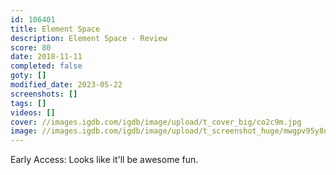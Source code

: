 ```yaml
---
id: 106401
title: Element Space
description: Element Space - Review
score: 80
date: 2018-11-11
completed: false
goty: []
modified_date: 2023-05-22
screenshots: []
tags: []
videos: []
cover: //images.igdb.com/igdb/image/upload/t_cover_big/co2c9m.jpg
image: //images.igdb.com/igdb/image/upload/t_screenshot_huge/mwgpv95y8nzko10xwgay.jpg
---
```

Early Access: Looks like it'll be awesome fun.